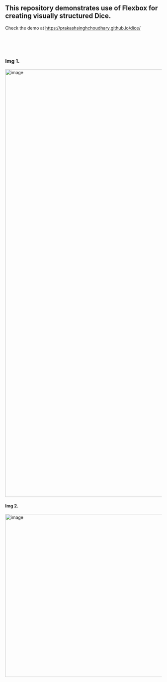 ## This repository demonstrates use of Flexbox for creating visually structured Dice. 
Check the demo at https://prakashsinghchoudhary.github.io/dice/

<br><br><br>
### Img 1.

<img width="1376" alt="image" src="https://github.com/user-attachments/assets/b88323a1-87a9-4bfe-ae5e-f8f50fe507e7" width="500"> 

#### Img 2.

<img width="524" alt="image" src="https://github.com/user-attachments/assets/4dcbf531-0f84-4d6a-92db-66b6d1b94dff" width="500">


